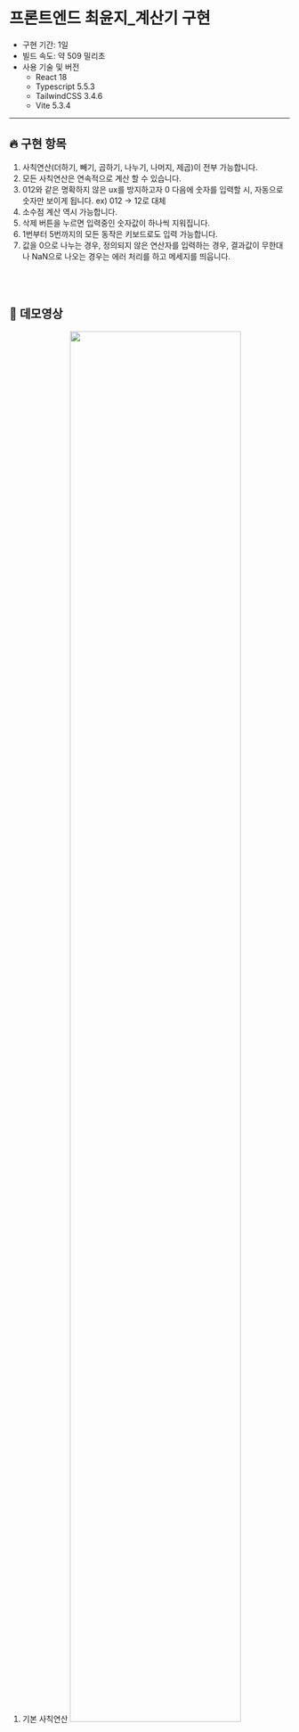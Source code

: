 # 프론트엔드 최윤지\_계산기 구현

- 구현 기간: 1일
- 빌드 속도: 약 509 밀리초
- 사용 기술 및 버전
  - React 18
  - Typescript 5.5.3
  - TailwindCSS 3.4.6
  - Vite 5.3.4

---

## 🔥 구현 항목

1. 사칙연산(더하기, 빼기, 곱하기, 나누기, 나머지, 제곱)이 전부 가능합니다.
2. 모든 사칙연산은 연속적으로 계산 할 수 있습니다.
3. 012와 같은 명확하지 않은 ux를 방지하고자 0 다음에 숫자를 입력할 시, 자동으로 숫자만 보이게 됩니다. ex) 012 -> 12로 대체
4. 소수점 계산 역시 가능합니다.
5. 삭제 버튼을 누르면 입력중인 숫자값이 하나씩 지워집니다.
6. 1번부터 5번까지의 모든 동작은 키보드로도 입력 가능합니다.
7. 값을 0으로 나누는 경우, 정의되지 않은 연산자를 입력하는 경우, 결과값이 무한대나 NaN으로 나오는 경우는 에러 처리를 하고 메세지를 띄웁니다.

<br>
<br>

## 👀 데모영상

1. 기본 사칙연산
   <img width="80%" src="https://github.com/user-attachments/assets/47e7e91d-fca2-44ac-88a2-a477652968c7">
